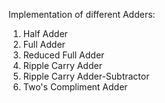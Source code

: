 Implementation of different Adders:
1. Half Adder
2. Full Adder
3. Reduced Full Adder
4. Ripple Carry Adder
5. Ripple Carry Adder-Subtractor
6. Two's Compliment Adder

